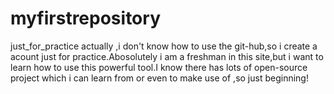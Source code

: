 # myfirstrepository
just_for_practice
actually ,i don't know how to use the git-hub,so i create a acount just for practice.Abosolutely i am a freshman in this site,but i want to learn how to use this powerful tool.I know there has lots of open-source project which i can learn from or even to make use of ,so just beginning!
